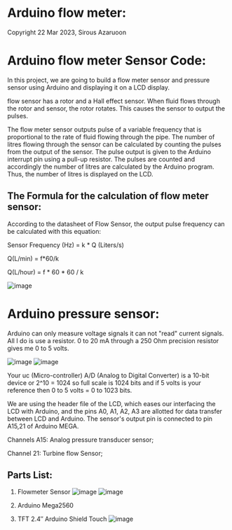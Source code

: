 # Arduino flow meter:

Copyright 22 Mar 2023, Sirous Azaruoon
# Arduino flow meter Sensor Code:
In this project, we are going to build a flow meter sensor and pressure sensor using Arduino  and displaying it on a LCD display.

flow sensor has a rotor and a Hall effect sensor. When fluid flows through the rotor and sensor, the rotor rotates. This causes the sensor to output the pulses.

The flow meter sensor outputs pulse of a variable frequency that is proportional to the rate of fluid flowing through the pipe. The number of litres flowing through the sensor can be calculated by counting the pulses from the output of the sensor. The pulse output is given to the Arduino interrupt pin using a pull-up resistor. The pulses are counted and accordingly the number of litres are calculated by the Arduino program. Thus, the number of litres is displayed on the LCD.
## The Formula for the calculation of flow meter sensor:
According to the datasheet of Flow Sensor, the output pulse frequency can be calculated with this equation:

Sensor Frequency (Hz) = k * Q (Liters/s)

Q(L/min) = f*60/k

Q(L/hour) = f * 60 * 60 / k

![image](https://user-images.githubusercontent.com/106908138/229242343-df48e5e2-58de-437d-97e2-5cbd5e096c42.png)
# Arduino pressure sensor:

Arduino can only measure voltage signals it can not "read" current signals. All I do is use a resistor. 0 to 20 mA through a 250 Ohm precision resistor gives me 0 to 5 volts.

![image](https://user-images.githubusercontent.com/106908138/229244551-a826d671-24ca-4d31-afe2-9419df439f8d.png)
![image](https://user-images.githubusercontent.com/106908138/229244569-e4e287ce-c695-46a2-9edb-ee9f995a873a.png)

Your uc (Micro-controller) A/D (Analog to Digital Converter) is a 10-bit device or 2^10 = 1024 so full scale is 1024 bits and if 5 volts is your reference then 0 to 5 volts = 0 to 1023 bits.

We are using the header file of the LCD, which eases our interfacing the LCD with Arduino, and the pins A0, A1, A2, A3 are allotted for data transfer between LCD and Arduino. The sensor's output pin is connected to pin A15,21 of Arduino MEGA.

Channels A15: Analog pressure transducer sensor;

 Channel 21: Turbine flow Sensor;
 
## Parts List:

1.	Flowmeter Sensor
![image](https://user-images.githubusercontent.com/106908138/229244977-b264f155-a947-484c-b269-514bd0983408.png)
![image](https://user-images.githubusercontent.com/106908138/229244996-9a32e7bb-51c6-4874-9867-4fc976224cc3.png)

2.	Arduino Mega2560
3.	TFT 2.4″ Arduino Shield Touch 
![image](https://user-images.githubusercontent.com/106908138/229245276-8cff807d-0dbe-4cf2-8106-f3da7cd28276.png)




 
 
  
  
  
  
  
  
  
  
  
  
  
  
 
 
 

 
